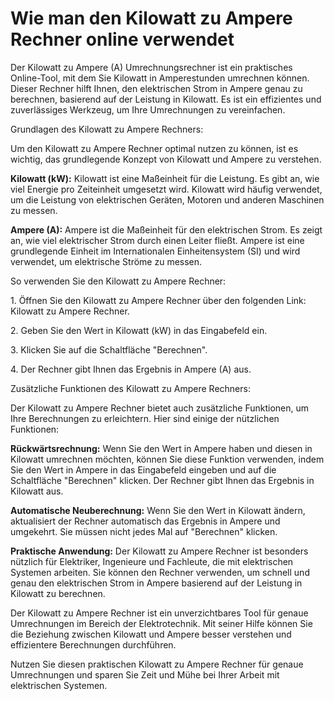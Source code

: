Wie man den Kilowatt zu Ampere Rechner online verwendet
=======================================================

Der Kilowatt zu Ampere (A) Umrechnungsrechner ist ein praktisches Online-Tool, mit dem Sie Kilowatt in Amperestunden umrechnen können. Dieser Rechner hilft Ihnen, den elektrischen Strom in Ampere genau zu berechnen, basierend auf der Leistung in Kilowatt. Es ist ein effizientes und zuverlässiges Werkzeug, um Ihre Umrechnungen zu vereinfachen.

Grundlagen des Kilowatt zu Ampere Rechners:

Um den Kilowatt zu Ampere Rechner optimal nutzen zu können, ist es wichtig, das grundlegende Konzept von Kilowatt und Ampere zu verstehen.

**Kilowatt (kW):** Kilowatt ist eine Maßeinheit für die Leistung. Es gibt an, wie viel Energie pro Zeiteinheit umgesetzt wird. Kilowatt wird häufig verwendet, um die Leistung von elektrischen Geräten, Motoren und anderen Maschinen zu messen.

**Ampere (A):** Ampere ist die Maßeinheit für den elektrischen Strom. Es zeigt an, wie viel elektrischer Strom durch einen Leiter fließt. Ampere ist eine grundlegende Einheit im Internationalen Einheitensystem (SI) und wird verwendet, um elektrische Ströme zu messen.

So verwenden Sie den Kilowatt zu Ampere Rechner:

1\. Öffnen Sie den Kilowatt zu Ampere Rechner über den folgenden Link: Kilowatt zu Ampere Rechner.

2\. Geben Sie den Wert in Kilowatt (kW) in das Eingabefeld ein.

3\. Klicken Sie auf die Schaltfläche "Berechnen".

4\. Der Rechner gibt Ihnen das Ergebnis in Ampere (A) aus.

Zusätzliche Funktionen des Kilowatt zu Ampere Rechners:

Der Kilowatt zu Ampere Rechner bietet auch zusätzliche Funktionen, um Ihre Berechnungen zu erleichtern. Hier sind einige der nützlichen Funktionen:

**Rückwärtsrechnung:** Wenn Sie den Wert in Ampere haben und diesen in Kilowatt umrechnen möchten, können Sie diese Funktion verwenden, indem Sie den Wert in Ampere in das Eingabefeld eingeben und auf die Schaltfläche "Berechnen" klicken. Der Rechner gibt Ihnen das Ergebnis in Kilowatt aus.

**Automatische Neuberechnung:** Wenn Sie den Wert in Kilowatt ändern, aktualisiert der Rechner automatisch das Ergebnis in Ampere und umgekehrt. Sie müssen nicht jedes Mal auf "Berechnen" klicken.

**Praktische Anwendung:** Der Kilowatt zu Ampere Rechner ist besonders nützlich für Elektriker, Ingenieure und Fachleute, die mit elektrischen Systemen arbeiten. Sie können den Rechner verwenden, um schnell und genau den elektrischen Strom in Ampere basierend auf der Leistung in Kilowatt zu berechnen.

Der Kilowatt zu Ampere Rechner ist ein unverzichtbares Tool für genaue Umrechnungen im Bereich der Elektrotechnik. Mit seiner Hilfe können Sie die Beziehung zwischen Kilowatt und Ampere besser verstehen und effizientere Berechnungen durchführen.

Nutzen Sie diesen praktischen Kilowatt zu Ampere Rechner für genaue Umrechnungen und sparen Sie Zeit und Mühe bei Ihrer Arbeit mit elektrischen Systemen.